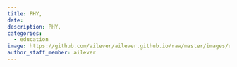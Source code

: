 ```yaml
---
title: PHY, 
date:
description: PHY, 
categories:
  - education
image: https://github.com/ailever/ailever.github.io/raw/master/images/unsplash/gray_Physics.png
author_staff_member: ailever
---
```


<div style="font-size:medium;"></div>
